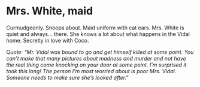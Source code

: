 # Mrs. White, maid
Curmudgeonly. Snoops about. Maid uniform with cat ears. Mrs. White is quiet and always... there. She knows a lot about what happens in the Vidal home. Secretly in love with Coco.

*Quote: “Mr. Vidal was bound to go and get himself killed at some point. You can’t make that many pictures about madness and murder and not have the real thing come knocking on your door at some point. I’m surprised it took this long! The person I’m most worried about is poor Mrs. Vidal. Someone needs to make sure she’s looked after.”*
